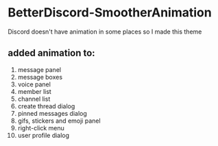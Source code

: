 # BetterDiscord-SmootherAnimation
Discord doesn't have animation in some places so I made this theme
## added animation to:
1. message panel
1. message boxes
1. voice panel
1. member list
1. channel list
1. create thread dialog
1. pinned messages dialog
1. gifs, stickers and emoji panel
1. right-click menu
1. user profile dialog
